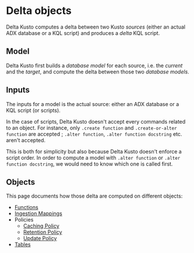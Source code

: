 # Delta objects

Delta Kusto computes a delta between two Kusto *sources* (either an actual ADX database or a KQL script) and produces a *delta* KQL script.

## Model

Delta Kusto first builds a *database model* for each source, i.e. the *current* and the *target*, and compute the delta between those two *database models*.

## Inputs

The inputs for a model is the actual source:  either an ADX database or a KQL script (or scripts).

In the case of scripts, Delta Kusto doesn't accept every commands related to an object.  For instance, only `.create function` and `.create-or-alter function` are accepted ; `.alter function`, `.alter function docstring` etc. aren't accepted.

This is both for simplicity but also because Delta Kusto doesn't enforce a script order.  In order to compute a model with `.alter function` or `.alter function docstring`, we would need to know which one is called first.

## Objects

This page documents how those delta are computed on different objects:

* [Functions](functions.md)
* [Ingestion Mappings](ingestion-mappings.md)
* Policies
    * [Caching Policy](policies/caching.md)
    * [Retention Policy](policies/retention.md)
    * [Update Policy](policies/update.md)
* [Tables](tables.md)

